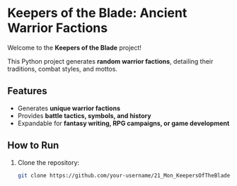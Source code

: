 # Keepers of the Blade: Ancient Warrior Factions

Welcome to the **Keepers of the Blade** project!

This Python project generates **random warrior factions**, detailing their traditions, combat styles, and mottos.

## Features
- Generates **unique warrior factions**
- Provides **battle tactics, symbols, and history**
- Expandable for **fantasy writing, RPG campaigns, or game development**

## How to Run

1. Clone the repository:
   ```bash
   git clone https://github.com/your-username/21_Mon_KeepersOfTheBlade.git

